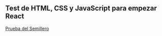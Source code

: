 ## Test de HTML, CSS y JavaScript para empezar React

[Prueba del Semillero](https://forms.gle/LJcNAAjUt4Yef8tN7)
